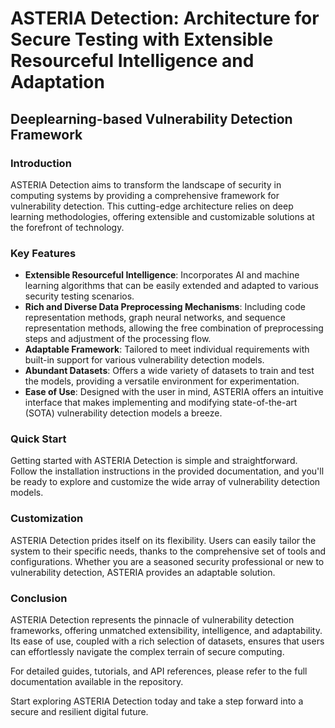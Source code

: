 # ASTERIA Detection: Architecture for Secure Testing with Extensible Resourceful Intelligence and Adaptation

## Deeplearning-based Vulnerability Detection Framework

### Introduction

ASTERIA Detection aims to transform the landscape of security in computing systems by providing a comprehensive framework for vulnerability detection. This cutting-edge architecture relies on deep learning methodologies, offering extensible and customizable solutions at the forefront of technology.

### Key Features

- **Extensible Resourceful Intelligence**: Incorporates AI and machine learning algorithms that can be easily extended and adapted to various security testing scenarios.
- **Rich and Diverse Data Preprocessing Mechanisms**: Including code representation methods, graph neural networks, and sequence representation methods, allowing the free combination of preprocessing steps and adjustment of the processing flow.
- **Adaptable Framework**: Tailored to meet individual requirements with built-in support for various vulnerability detection models.
- **Abundant Datasets**: Offers a wide variety of datasets to train and test the models, providing a versatile environment for experimentation.
- **Ease of Use**: Designed with the user in mind, ASTERIA offers an intuitive interface that makes implementing and modifying state-of-the-art (SOTA) vulnerability detection models a breeze.

### Quick Start

Getting started with ASTERIA Detection is simple and straightforward. Follow the installation instructions in the provided documentation, and you'll be ready to explore and customize the wide array of vulnerability detection models.

### Customization

ASTERIA Detection prides itself on its flexibility. Users can easily tailor the system to their specific needs, thanks to the comprehensive set of tools and configurations. Whether you are a seasoned security professional or new to vulnerability detection, ASTERIA provides an adaptable solution.

### Conclusion

ASTERIA Detection represents the pinnacle of vulnerability detection frameworks, offering unmatched extensibility, intelligence, and adaptability. Its ease of use, coupled with a rich selection of datasets, ensures that users can effortlessly navigate the complex terrain of secure computing.

For detailed guides, tutorials, and API references, please refer to the full documentation available in the repository.

Start exploring ASTERIA Detection today and take a step forward into a secure and resilient digital future.
